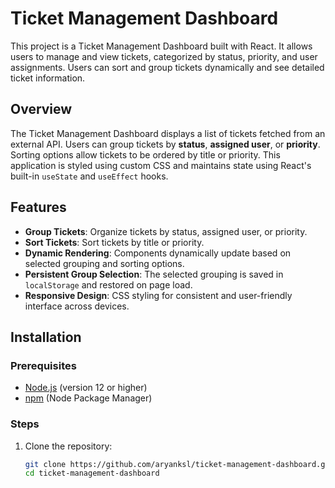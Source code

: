 
# Ticket Management Dashboard

This project is a Ticket Management Dashboard built with React. It allows users to manage and view tickets, categorized by status, priority, and user assignments. Users can sort and group tickets dynamically and see detailed ticket information.


## Overview

The Ticket Management Dashboard displays a list of tickets fetched from an external API. Users can group tickets by **status**, **assigned user**, or **priority**. Sorting options allow tickets to be ordered by title or priority. This application is styled using custom CSS and maintains state using React's built-in `useState` and `useEffect` hooks.

## Features

- **Group Tickets**: Organize tickets by status, assigned user, or priority.
- **Sort Tickets**: Sort tickets by title or priority.
- **Dynamic Rendering**: Components dynamically update based on selected grouping and sorting options.
- **Persistent Group Selection**: The selected grouping is saved in `localStorage` and restored on page load.
- **Responsive Design**: CSS styling for consistent and user-friendly interface across devices.

## Installation

### Prerequisites

- [Node.js](https://nodejs.org/) (version 12 or higher)
- [npm](https://www.npmjs.com/) (Node Package Manager)

### Steps

1. Clone the repository:
   ```bash
   git clone https://github.com/aryanksl/ticket-management-dashboard.git
   cd ticket-management-dashboard
